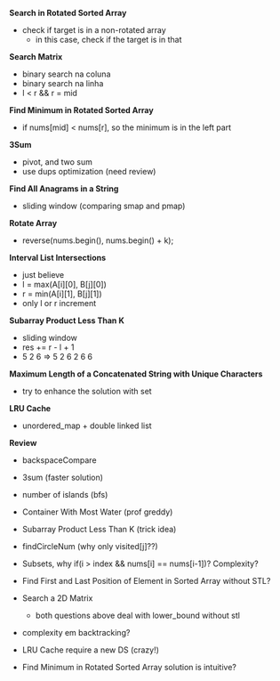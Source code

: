 **Search in Rotated Sorted Array**
- check if target is in a non-rotated array
  - in this case, check if the target is in that

**Search Matrix**
- binary search na coluna
- binary search na linha
- l < r && r = mid

**Find Minimum in Rotated Sorted Array**
- if nums[mid] < nums[r], so the minimum is in the left part

**3Sum**
- pivot, and two sum
- use dups optimization (need review)  

**Find All Anagrams in a String**
- sliding window (comparing smap and pmap)
  
**Rotate Array**
- reverse(nums.begin(), nums.begin() + k);

**Interval List Intersections**
- just believe
- l = max(A[i][0], B[j][0])
- r = min(A[i][1], B[j][1])
- only l or r increment
  
**Subarray Product Less Than K**
- sliding window
- res += r - l + 1
- 5 2 6 => 5 2 6  2 6  6

**Maximum Length of a Concatenated String with Unique Characters**
- try to enhance the solution with set
  
**LRU Cache**
- unordered_map + double linked list
  
**Review**
- backspaceCompare
- 3sum (faster solution)
- number of islands (bfs)
- Container With Most Water (prof greddy)
- Subarray Product Less Than K (trick idea)
- findCircleNum (why only visited[j]??)
- Subsets, why if(i > index && nums[i] == nums[i-1])? Complexity?


- Find First and Last Position of Element in Sorted Array without STL?
- Search a 2D Matrix
  - both questions above deal with lower_bound without stl
- complexity em backtracking?
- LRU Cache require a new DS (crazy!)
- Find Minimum in Rotated Sorted Array solution is intuitive?